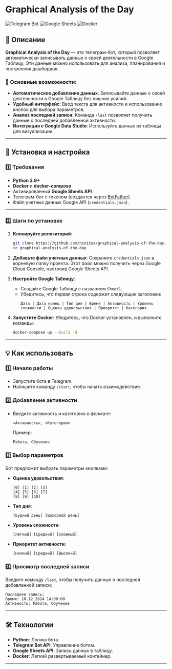 
# Graphical Analysis of the Day

![Telegram Bot](https://img.shields.io/badge/Telegram-Bot-blue?logo=telegram)
![Google Sheets](https://img.shields.io/badge/Google-Sheets-green?logo=google-sheets)
![Docker](https://img.shields.io/badge/Docker-Ready-blue?logo=docker)

## 📜 Описание

**Graphical Analysis of the Day** — это телеграм-бот, который позволяет автоматически записывать данные о своей деятельности в Google Таблицу. Эти данные можно использовать для анализа, планирования и построения дашбордов.

### 🔑 Основные возможности:
- **Автоматическое добавление данных**: Записывайте данные о своей деятельности в Google Таблицу без лишних усилий.
- **Удобный интерфейс**: Ввод текста для активности и использование кнопок для выбора параметров.
- **Анализ последней записи**: Команда `/last` позволяет получить данные о последней добавленной активности.
- **Интеграция с Google Data Studio**: Используйте данные из таблицы для визуализации.

---

## 🚀 Установка и настройка

### 1️⃣ Требования
- **Python 3.9+**
- **Docker** и **docker-compose**
- Активированный **Google Sheets API**
- Телеграм-бот с токеном (создается через [BotFather](https://core.telegram.org/bots)).
- Файл учетных данных Google API (`credentials.json`).

---

### 2️⃣ Шаги по установке

1. **Клонируйте репозиторий**:
   ```bash
   git clone https://github.com/ninitux/graphical-analysis-of-the-day.git
   cd graphical-analysis-of-the-day
   ```

2. **Добавьте файл учетных данных**:
   Сохраните `credentials.json` в корневую папку проекта. Этот файл можно получить через Google Cloud Console, настроив Google Sheets API.

3. **Настройте Google Таблицу**:
   - Создайте Google Таблицу с названием `Sheet1`.
   - Убедитесь, что первая строка содержит следующие заголовки:
     ```
     Дата | Дата конец | Тип дня | Время | Активность | Уровень сложности | Оценка удовольствия | Приоритет | Категория
     ```

4. **Запустите Docker**:
   Убедитесь, что Docker установлен, и выполните команды:
   ```bash
   docker-compose up --build -d
   ```

---

## 💡 Как использовать

### 1️⃣ Начало работы
- Запустите бота в Telegram.
- Напишите команду `/start`, чтобы начать взаимодействие.

### 2️⃣ Добавление активности
- Введите активность и категорию в формате:
  ```
  <Активность>, <Категория>
  ```
  Пример:
  ```
  Работа, Обучение
  ```

### 3️⃣ Выбор параметров
Бот предложит выбрать параметры кнопками:
- **Оценка удовольствия**:
  ```
  [0] [1] [2] [3]
  [4] [5] [6] [7]
  [8] [9] [10]
  ```
- **Тип дня**:
  ```
  [Будний день] [Выходной день]
  ```
- **Уровень сложности**:
  ```
  [Лёгкий] [Средний] [Сложный]
  ```
- **Приоритет активности**:
  ```
  [Низкий] [Средний] [Высокий]
  ```

### 4️⃣ Просмотр последней записи
Введите команду `/last`, чтобы получить данные о последней добавленной записи:
```
Последняя запись:
Время: 10.12.2024 14:00:00
Активность: Работа, Обучение
```

---

## 🛠 Технологии

- **Python**: Логика бота.
- **Telegram Bot API**: Управление ботом.
- **Google Sheets API**: Запись данных в таблицу.
- **Docker**: Легкий развертываемый контейнер.

---

